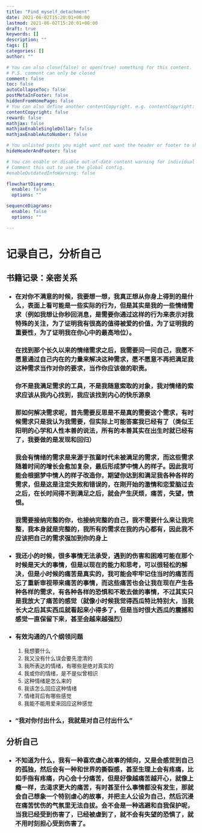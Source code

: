 ```yaml
---
title: "Find_myself_detachment"
date: 2021-06-02T15:20:01+08:00
lastmod: 2021-06-02T15:20:01+08:00
draft: true
keywords: []
description: ""
tags: []
categories: []
author: ""

# You can also close(false) or open(true) something for this content.
# P.S. comment can only be closed
comment: false
toc: false
autoCollapseToc: false
postMetaInFooter: false
hiddenFromHomePage: false
# You can also define another contentCopyright. e.g. contentCopyright: "This is another copyright."
contentCopyright: false
reward: false
mathjax: false
mathjaxEnableSingleDollar: false
mathjaxEnableAutoNumber: false

# You unlisted posts you might want not want the header or footer to show
hideHeaderAndFooter: false

# You can enable or disable out-of-date content warning for individual post.
# Comment this out to use the global config.
#enableOutdatedInfoWarning: false

flowchartDiagrams:
  enable: false
  options: ""

sequenceDiagrams: 
  enable: false
  options: ""

---
```


<!--more-->
# 记录自己，分析自己
## 书籍记录：亲密关系
* ### 在对你不满意的时候，我要想一想，我真正想从你身上得到的是什么，表面上看可能是一些实际的行为，但是其实是我的一些情绪需求（例如我想让你秒回消息，是需要你通过这样的行为来表示对我特殊的关注，为了证明我有很高的值得被爱的价值，为了证明我的重要性，为了证明我在你心中的最高地位）。  
  ### 在找到那个长久以来的情绪需求之后，我需要问一问自己，我愿不愿意通过自己内在的力量来解决这种需求，愿不愿意不再把满足我这种需求当作对你的要求，当作你应该做的职责。  
  ### 你不是我满足需求的工具，不是我随意索取的对象，我对情绪的索求应该从我内心找到，我应该找到内心的快乐源泉
  ### 那如何解决需求呢，首先需要反思是不是真的需要这个需求，有时候需求只是我认为我需要，但实际上可能答案我已经有了（类似王阳明的心学和人性本善的说法，所有的本善其实在出生时就已经有了，我要做的是发现和回归）
  ### 我会有情绪的需求是来源于孩童时代未被满足的需求，而这些需求随着时间的增长会愈加复杂，最后形成梦中情人的样子。因此我可能会根据梦中情人的样子改造你，期望你达到和满足我各种各样的需求，但是这是注定失败和错误的，在刚开始的激情和恋爱脑过去之后，在长时间得不到满足之后，就会产生厌烦，痛苦，失望，愤恨。
  ### 我需要接纳完整的你，也接纳完整的自己，我不需要什么来让我完整，我本身就是完整的，我所有的需求在我的内心都有，因此我不应该把自己的需求强加到你的身上
* ### 我还小的时候，很多事情无法承受，遇到的伤害和困难可能在那个时候是天大的事情，但是以现在的能力和思考，可以很轻松的解决，但是小时候的痛苦是真实的，我可能会牢牢记住当时的痛苦而忘了重新审视带来痛苦的事情，而这些痛苦也会让我在现在产生各种各样的需求，有各种各样的恐惧和不敢去做的事情，不过其实只是我放大了痛苦的感觉（就像小时候我觉得西瓜特比特别大，当我长大之后其实西瓜就看起来小得多了，但是当时很大西瓜的震撼和感觉一直保留下来，甚至会越来越强烈）
* ### 有效沟通的八个纲领问题
  1. 我想要什么
  2. 我又没有什么误会要先澄清的
  3. 我所表达的情绪，有哪些是绝对真实的
  4. 我或你的情绪，是不是似曾相识
  5. 这种情绪是怎么来的
  6. 我该怎么回应这种情绪
  7. 情绪背后有哪些感觉
  8. 我能不能用爱来回应这种感觉
* ### “我对你付出什么，我就是对自己付出什么”
## 分析自己
* ### 不知道为什么，我有一种喜欢虐心故事的倾向，又是会感觉到自己的孤独，然后会有一种和世界的撕裂感，甚至生理上会有疼痛，比如手指有疼痛，内心会十分痛苦，但是好像越痛苦越开心，就像上瘾一样，去渴求更大的痛苦，有时甚至什么事情都没有发生，那就会自己想象一个特别虐心的故事，并把主人公设为自己，然后沉浸在痛苦忧伤的气氛里无法自拔。会不会是一种逃避和自我保护呢，当我已经受到伤害了，已经被虐到了，就不会有失望的恐惧了，就不用时刻担心受到伤害了。